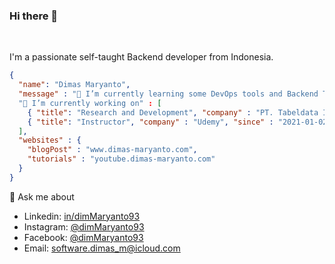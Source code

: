 ### Hi there 👋

<br />

I'm a passionate self-taught Backend developer from Indonesia.

```json
{
  "name": "Dimas Maryanto",
  "message" : "🌱 I’m currently learning some DevOps tools and Backend Technologies"
  "🔭 I’m currently working on" : [
    { "title": "Research and Development", "company" : "PT. Tabeldata Informatika", "since" : "2016-06-25" }, 
    { "title": "Instructor", "company" : "Udemy", "since" : "2021-01-02" }
  ],
  "websites" : {
    "blogPost" : "www.dimas-maryanto.com",
    "tutorials" : "youtube.dimas-maryanto.com"
  }
}
```

💬 Ask me about
  - Linkedin: [in/dimMaryanto93](https://www.linkedin.com/in/dimmaryanto93/)
  - Instagram: [@dimMaryanto93](https://www.instagram.com/dimmaryanto93/)
  - Facebook: [@dimMaryanto93](https://www.facebook.com/dimMaryanto93)
  - Email: <software.dimas_m@icloud.com>
